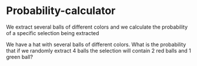# Probability-calculator
We extract several balls of different colors and we calculate the probability of a specific selection being extracted 

We have a hat with several balls of different colors. What is the probability that if we randomly extract 4 balls the selection will contain 2 red balls and 1 green ball?
